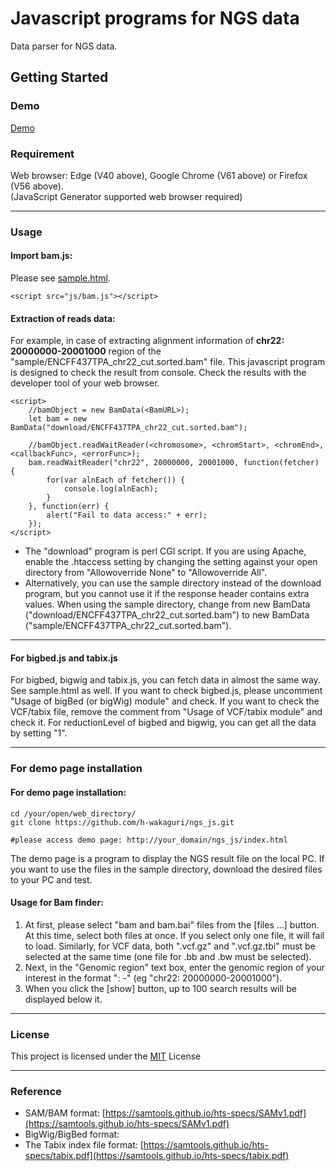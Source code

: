 Javascript programs for NGS data
====

Data parser for NGS data.

## Getting Started

### Demo

[Demo](http://mession.mydns.jp/~wakaguri/ngs_js/)

### Requirement

Web browser: Edge (V40 above), Google Chrome (V61 above) or Firefox (V56 above).  
(JavaScript Generator supported web browser required)

---
### Usage
####  Import bam.js:
Please see [sample.html](sample.html).

    <script src="js/bam.js"></script>
 
#### Extraction of reads data:
For example, in case of extracting alignment information of **chr22: 20000000-20001000** region of the "sample/ENCFF437TPA_chr22_cut.sorted.bam" file. This javascript program is designed to check the result from console. Check the results with the developer tool of your web browser.


	<script>
		//bamObject = new BamData(<BamURL>);
		let bam = new BamData("download/ENCFF437TPA_chr22_cut.sorted.bam");
		
		//bamObject.readWaitReader(<chromosome>, <chromStart>, <chromEnd>, <callbackFunc>, <errorFunc>);
		bam.readWaitReader("chr22", 20000000, 20001000, function(fetcher) {
		    for(var alnEach of fetcher()) {
			    console.log(alnEach);
		    }
		}, function(err) {
		    alert("Fail to data access:" + err);
		});
	</script>
* The "download" program is perl CGI script. If you are using Apache, enable the .htaccess setting by changing the setting against your open directory from "Allowoverride None" to "Allowoverride All". 
* Alternatively, you can use the sample directory instead of the download program, but you cannot use it if the response header contains extra values. When using the sample directory, change from new BamData ("download/ENCFF437TPA_chr22_cut.sorted.bam") to new BamData ("sample/ENCFF437TPA_chr22_cut.sorted.bam").

---
#### For bigbed.js and tabix.js
For bigbed, bigwig and tabix.js, you can fetch data in almost the same way. See sample.html as well. If you want to check bigbed.js, please uncomment "Usage of bigBed (or bigWig) module" and check. If you want to check the VCF/tabix file, remove the comment from "Usage of VCF/tabix module" and check it. For reductionLevel of bigbed and bigwig, you can get all the data by setting "1".

---
### For demo page installation
#### For demo page installation:

    cd /your/open/web_directory/
    git clone https://github.com/h-wakaguri/ngs_js.git
    
    #please access demo page: http://your_domain/ngs_js/index.html

The demo page is a program to display the NGS result file on the local PC.
If you want to use the files in the sample directory, download the desired files to your PC and test.

#### Usage for Bam finder:
1.  At first, please select "bam and bam.bai" files from the [files ...] button. At this time, select both files at once. If you select only one file, it will fail to load. Similarly, for VCF data, both ".vcf.gz" and ".vcf.gz.tbi" must be selected at the same time (one file for .bb and .bw must be selected).
2. Next, in the "Genomic region" text box, enter the genomic region of your interest in the format "<chrom>: <start>-<end>" (eg "chr22: 20000000-20001000").
3. When you click the [show] button, up to 100 search results will be displayed below it.

---
### License

This project is licensed under the [MIT](https://raw.githubusercontent.com/b4b4r07/dotfiles/master/doc/LICENSE-MIT.txt) License

---
### Reference
- SAM/BAM format: [https://samtools.github.io/hts-specs/SAMv1.pdf](https://samtools.github.io/hts-specs/SAMv1.pdf)
- BigWig/BigBed format: 
- The Tabix index file format: [https://samtools.github.io/hts-specs/tabix.pdf](https://samtools.github.io/hts-specs/tabix.pdf)

